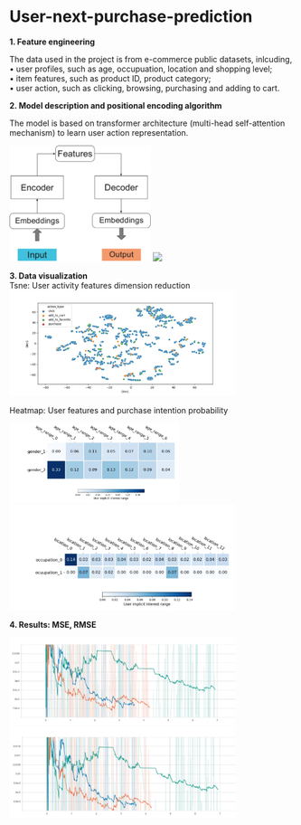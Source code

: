 # User-next-purchase-prediction
**1. Feature engineering**<br>

The data used in the project is from e-commerce public datasets, inlcuding,<br>
•	user profiles, such as age, occupuation, location and shopping level; <br>
•	item features, such as product ID, product category;<br>
•	user action, such as clicking, browsing, purchasing and adding to cart.<br>

**2. Model description and positional encoding algorithm**<br>

The model is based on transformer architecture (multi-head self-attention mechanism) to learn user action representation.<br>

<p float="left">
    <img src="https://github.com/Cathy-Z1900/My_Portfolio_Website/blob/main/images/transformerall.jpg" width="250"/> <img src="https://github.com/Cathy-Z1900/My_Portfolio_Website/blob/main/images/position_encode.jpg" width="400"/></center>
</p>

**3. Data visualization** <br>
Tsne: User activity features dimension reduction<br>
    <img src="https://github.com/Cathy-Z1900/My_Portfolio_Website/blob/main/images/TSE_dynamic.jpeg" width="400"/>

Heatmap: User features and purchase intention probability
<p float="left">
    <img src="https://github.com/Cathy-Z1900/My_Portfolio_Website/blob/main/images/age_gender_pro.jpeg" width="300"/> <img src="https://github.com/Cathy-Z1900/My_Portfolio_Website/blob/main/images/loc_oc_pro.jpeg" width="400"/></center>
</p>

**4. Results: MSE, RMSE** <br>
<p float="left">
    <img src="https://github.com/Cathy-Z1900/My_Portfolio_Website/blob/main/images/mse.jpg" width="400"/> <img src="https://github.com/Cathy-Z1900/My_Portfolio_Website/blob/main/images/rmse.jpg" width="400"/></center>
</p>
